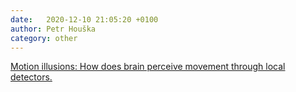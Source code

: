 ```yaml
---
date:   2020-12-10 21:05:20 +0100
author: Petr Houška
category: other
---	
```

[Motion illusions: How does brain perceive movement through local detectors.](https://jake.vision/blog/motion-illusions/)
